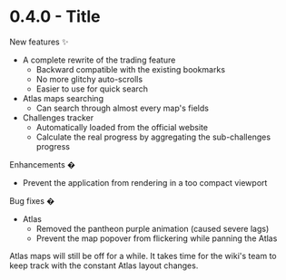 # 0.4.0 - Title

New features ✨
- A complete rewrite of the trading feature
  - Backward compatible with the existing bookmarks
  - No more glitchy auto-scrolls
  - Easier to use for quick search
- Atlas maps searching
  - Can search through almost every map's fields
- Challenges tracker
  - Automatically loaded from the official website
  - Calculate the real progress by aggregating the sub-challenges progress
  
Enhancements �
- Prevent the application from rendering in a too compact viewport

Bug fixes �
- Atlas
  - Removed the pantheon purple animation (caused severe lags)
  - Prevent the map popover from flickering while panning the Atlas

Atlas maps will still be off for a while. It takes time for the wiki's team to keep track with the constant Atlas layout changes.
